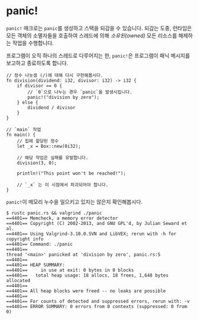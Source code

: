 # panic!

`panic!` 매크로는 `panic`를 생성하고 스택을 되감을 수 있습니다. 되감는 도중, 런타임은 모든 객체의 소멸자들을 호출하여 스레드에 의해 *소유된(owned)* 모든 리소스를 해제하는 작업을 수행합니다.

프로그램이 오직 하나의 스레드로 다루어지는 한, `panic!`은 프로그램이 패닉 메시지를 보고하고 종료하도록 합니다.

```rust,editable
// 정수 나눗셈 (/)에 대해 다시 구현해봅시다.
fn division(dividend: i32, divisor: i32) -> i32 {
    if divisor == 0 {
        // `0`으로 나누는 경우 `panic`을 발생시킵니다.
        panic!("division by zero");
    } else {
        dividend / divisor
    }
}

// `main` 작업
fn main() {
    // 힙에 할당된 정수
    let _x = Box::new(0i32);

    // 해당 작업은 실패를 유발합니다.
    division(3, 0);

    println!("This point won't be reached!");

    // `_x` 는 이 시점에서 파괴되어야 합니다.
}
```

`panic!`이 메모리 누수을 일으키고 있지는 않은지 확인해봅시다.

```
$ rustc panic.rs && valgrind ./panic
==4401== Memcheck, a memory error detector
==4401== Copyright (C) 2002-2013, and GNU GPL'd, by Julian Seward et al.
==4401== Using Valgrind-3.10.0.SVN and LibVEX; rerun with -h for copyright info
==4401== Command: ./panic
==4401== 
thread '<main>' panicked at 'division by zero', panic.rs:5
==4401== 
==4401== HEAP SUMMARY:
==4401==     in use at exit: 0 bytes in 0 blocks
==4401==   total heap usage: 18 allocs, 18 frees, 1,648 bytes allocated
==4401== 
==4401== All heap blocks were freed -- no leaks are possible
==4401== 
==4401== For counts of detected and suppressed errors, rerun with: -v
==4401== ERROR SUMMARY: 0 errors from 0 contexts (suppressed: 0 from 0)
```